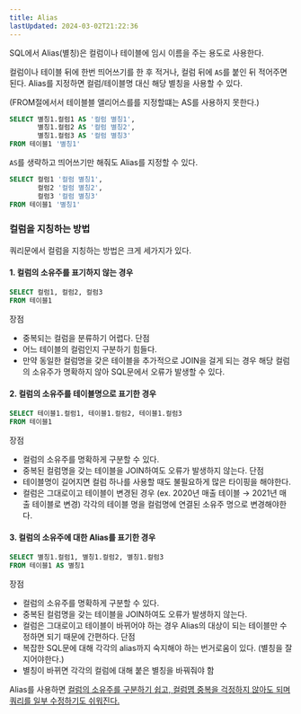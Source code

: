 ```yaml
---
title: Alias
lastUpdated: 2024-03-02T21:22:36
---
```


SQL에서 Alias(별칭)은 컬럼이나 테이블에 임시 이름을 주는 용도로 사용한다.

컬럼이나 테이블 뒤에 한번 띄어쓰기를 한 후 적거나, 컬럼 뒤에 `AS`를 붙인 뒤 적어주면 된다. Alias를 지정하면 컬럼/테이블명 대신 해당 별칭을 사용할 수 있다.

(FROM절에서서 테이블블 앨리어스를를 지정할떄는 AS를 사용하지 못한다.)

```sql
SELECT 별칭1.컬럼1 AS '컬럼 별칭1',
       별칭1.컬럼2 AS '컬럼 별칭2',
       별칭1.컬럼3 AS '컬럼 별칭3'
FROM 테이블1 '별칭1'
```

`AS`를 생략하고 띄어쓰기만 해줘도 Alias를 지정할 수 있다.

```sql
SELECT 컬럼1 '컬럼 별칭1',
       컬럼2 '컬럼 별칭2',
       컬럼3 '컬럼 별칭3'
FROM 테이블1 '별칭1'
```

### 컬럼을 지칭하는 방법

쿼리문에서 컬럼을 지칭하는 방법은 크게 세가지가 있다.

#### 1. 컬럼의 소유주를 표기하지 않는 경우

```sql
SELECT 컬럼1, 컬럼2, 컬럼3
FROM 테이블1
```

장점
- 중복되는 컬럼을 분류하기 어렵다.
단점
- 어느 테이블의 컬럼인지 구분하기 힘들다.
- 만약 동일한 컬럼명을 갖은 테이블을 추가적으로 JOIN을 걸게 되는 경우 해당 컬럼의 소유주가 명확하지 않아 SQL문에서 오류가 발생할 수 있다.

#### 2. 컬럼의 소유주를 테이블명으로 표기한 경우

```sql
SELECT 테이블1.컬럼1, 테이블1.컬럼2, 테이블1.컬럼3
FROM 테이블1
```

장점
- 컬럼의 소유주를 명확하게 구분할 수 있다.
- 중복된 컬럼명을 갖는 테이블을 JOIN하여도 오류가 발생하지 않는다.
단점
- 테이블명이 길어지면 컬럼 하나를 사용할 때도 불필요하게 많은 타이핑을 해야한다.
- 컬럼은 그대로이고 테이블이 변경된 경우 (ex. 2020년 매출 테이블 → 2021년 매출 테이블로 변경) 각각의 테이블 명을 컬럼명에 연결된 소유주 명으로 변경해야한다.

#### 3. 컬럼의 소유주에 대한 Alias를 표기한 경우

```sql
SELECT 별칭1.컬럼1, 별칭1.컬럼2, 별칭1.컬럼3
FROM 테이블1 AS 별칭1
```

장점
- 컬럼의 소유주를 명확하게 구분할 수 있다.
- 중복된 컬럼명을 갖는 테이블을 JOIN하여도 오류가 발생하지 않는다.
- 컬럼은 그대로이고 테이블이 바뀌어야 하는 경우 Alias의 대상이 되는 테이블만 수정하면 되기 때문에 간편하다. 
단점
- 복잡한 SQL문에 대해 각각의 alias까지 숙지해야 하는 번거로움이 있다. (별칭을 잘 지어야한다.)
- 별칭이 바뀌면 각각의 컬럼에 대해 붙은 별칭을 바꿔줘야 함

Alias를 사용하면 <u>컬럼의 소유주를 구분하기 쉽고, 컬럼몀 중복을 걱정하지 않아도 되며 쿼리를 일부 수정하기도 쉬워진다.</u>


